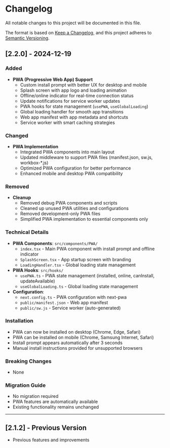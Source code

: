 # Changelog

All notable changes to this project will be documented in this file.

The format is based on [Keep a Changelog](https://keepachangelog.com/en/1.0.0/),
and this project adheres to [Semantic Versioning](https://semver.org/spec/v2.0.0.html).

## [2.2.0] - 2024-12-19

### Added
- **PWA (Progressive Web App) Support**
  - Custom install prompt with better UX for desktop and mobile
  - Splash screen with app logo and loading animation
  - Offline/online indicator for real-time connection status
  - Update notifications for service worker updates
  - PWA hooks for state management (`usePWA`, `useGlobalLoading`)
  - Global loading handler for smooth app transitions
  - Web app manifest with app metadata and shortcuts
  - Service worker with smart caching strategies

### Changed
- **PWA Implementation**
  - Integrated PWA components into main layout
  - Updated middleware to support PWA files (manifest.json, sw.js, workbox-*.js)
  - Optimized PWA configuration for better performance
  - Enhanced mobile and desktop PWA compatibility

### Removed
- **Cleanup**
  - Removed debug PWA components and scripts
  - Cleaned up unused PWA utilities and configurations
  - Removed development-only PWA files
  - Simplified PWA implementation to essential components only

### Technical Details
- **PWA Components**: `src/components/PWA/`
  - `index.tsx` - Main PWA component with install prompt and offline indicator
  - `SplashScreen.tsx` - App startup screen with branding
  - `LoadingHandler.tsx` - Global loading state management
- **PWA Hooks**: `src/hooks/`
  - `usePWA.ts` - PWA state management (installed, online, canInstall, updateAvailable)
  - `useGlobalLoading.ts` - Global loading state management
- **Configuration**: 
  - `next.config.ts` - PWA configuration with next-pwa
  - `public/manifest.json` - Web app manifest
  - `public/sw.js` - Service worker (auto-generated)

### Installation
- PWA can now be installed on desktop (Chrome, Edge, Safari)
- PWA can be installed on mobile (Chrome, Samsung Internet, Safari)
- Install prompt appears automatically after 3 seconds
- Manual install instructions provided for unsupported browsers

### Breaking Changes
- None

### Migration Guide
- No migration required
- PWA features are automatically available
- Existing functionality remains unchanged

---

## [2.1.2] - Previous Version
- Previous features and improvements
